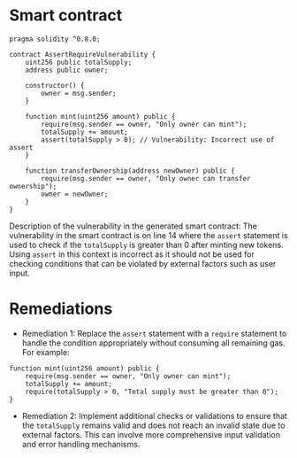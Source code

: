 # Smart contract

```solidity
pragma solidity ^0.8.0;

contract AssertRequireVulnerability {
    uint256 public totalSupply;
    address public owner;

    constructor() {
        owner = msg.sender;
    }

    function mint(uint256 amount) public {
        require(msg.sender == owner, "Only owner can mint");
        totalSupply += amount;
        assert(totalSupply > 0); // Vulnerability: Incorrect use of assert
    }

    function transferOwnership(address newOwner) public {
        require(msg.sender == owner, "Only owner can transfer ownership");
        owner = newOwner;
    }
}
```

Description of the vulnerability in the generated smart contract:
The vulnerability in the smart contract is on line 14 where the `assert` statement is used to check if the `totalSupply` is greater than 0 after minting new tokens. Using `assert` in this context is incorrect as it should not be used for checking conditions that can be violated by external factors such as user input.

# Remediations

- Remediation 1: Replace the `assert` statement with a `require` statement to handle the condition appropriately without consuming all remaining gas. For example:
```solidity
function mint(uint256 amount) public {
    require(msg.sender == owner, "Only owner can mint");
    totalSupply += amount;
    require(totalSupply > 0, "Total supply must be greater than 0");
}
```

- Remediation 2: Implement additional checks or validations to ensure that the `totalSupply` remains valid and does not reach an invalid state due to external factors. This can involve more comprehensive input validation and error handling mechanisms.